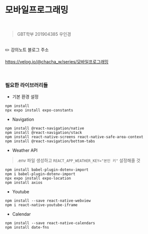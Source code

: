 # 모바일프로그래밍 

<br>

> GBT학부 201904385 우인경

<br>
✏️ 강의노트 블로그 주소

  https://velog.io/@chacha_w/series/모바일프로그래밍

<br>


### 필요한 라이브러리들

- 기본 환경 설정
```
npm install
npx expo install expo-constants
```

- Navigation
```
npm install @react-navigation/native
npm install @react-navigation/stack
npm install react-native-screens react-native-safe-area-context
npm install @react-navigation/bottom-tabs
```

- Weather API
> .env 파일 생성하고 
`REACT_APP_WEATHER_KEY="본인 키"` 설정해줄 것

```
npm install babel-plugin-dotenv-import
npm i babel-plugin-dotenv-import
npx expo install expo-location
npm install axios
```
- Youtube
```
npm install --save react-native-webview
npm i react-native-youtube-iframe
```
- Calendar
```
npm install --save react-native-calendars
npm install date-fns
```

